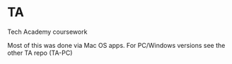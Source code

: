 # TA
Tech Academy coursework

Most of this was done via Mac OS apps.  For PC/Windows versions see the other TA repo (TA-PC)
